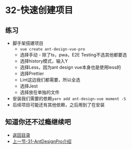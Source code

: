 # 32-快速创建项目

## 练习

* 脚手架搭建项目
  * `vue create ant-design-vue-pro`
  * 选择手动 - 除了ts，pwa，E2E Testing不选其他都要选
  * 选择history模式，输入Y
  * 选择Less，因为ant design vue本身也是使用less的
  * 选择Prettier  
  * Lint这边我们都需要，所以全选
  * 选择Jest
  * 选择放在单独的文件
* 安装我们需要的依赖`yarn add ant-design-vue moment -S`
* 后续项目可能还有其他依赖，之后用到了在安装  

## 知道你还不过瘾继续吧       

* [返回目录](../../README.md)
* [上一节-31-AntDesignPro介绍](../03-实战篇/31-AntDesignPro介绍.md)
